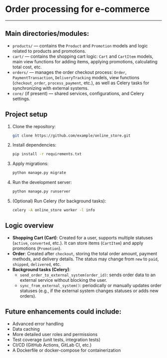 # Order processing for e-commerce

<hr/>

## Main directories/modules:

- `products/` — contains the `Product` and `Promotion` models and logic related to products and promotions.
- `cart/` — contains the shopping cart logic: `Cart` and `CartItem` models, main view functions for adding items, applying promotions, calculating total cost, etc.
- `orders/` — manages the order checkout process: `Order`, `PaymentTransaction`, `DeliveryTracking` models, view functions (`checkout_order`, `process_payment`, etc.), as well as Celery tasks for synchronizing with external systems.
- `core/` (if present) — shared services, configurations, and Celery settings.

## Project setup

1. Clone the repository:
   ```bash
   git clone https://github.com/example/online_store.git
   ```
2. Install dependencies:
   ```bash
   pip install -r requirements.txt
   ```
3. Apply migrations:
   ```bash
   python manage.py migrate
   ```
4. Run the development server:
   ```bash
   python manage.py runserver
   ```
5. (Optional) Run Celery (for background tasks):
   ```bash
   celery -A online_store worker -l info
   ```

## Logic overview

- **Shopping Cart (Cart)**: Created for a user, supports multiple statuses (`active`, `converted`, etc.). It can store items (`CartItem`) and apply promotions (`Promotion`).
- **Order**: Created after `checkout`, storing the total order amount, payment methods, and delivery details. The status may change from `new` to `paid`, `shipped`, `delivered`, etc.
- **Background tasks (Celery)**:
  - `send_order_to_external_system(order_id)`: sends order data to an external service without blocking the user.
  - `sync_from_external_system()`: periodically or manually updates order statuses (e.g., if the external system changes statuses or adds new orders).

## Future enhancements could include:
- Advanced error handling
- Data caching
- More detailed user roles and permissions
- Test coverage (unit tests, integration tests)
- CI/CD (GitHub Actions, GitLab CI, etc.)
- A Dockerfile or docker-compose for containerization
